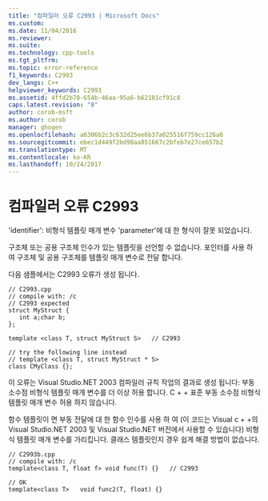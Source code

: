 ```yaml
---
title: "컴파일러 오류 C2993 | Microsoft Docs"
ms.custom: 
ms.date: 11/04/2016
ms.reviewer: 
ms.suite: 
ms.technology: cpp-tools
ms.tgt_pltfrm: 
ms.topic: error-reference
f1_keywords: C2993
dev_langs: C++
helpviewer_keywords: C2993
ms.assetid: 4ffd2b78-654b-46aa-95a6-b62101cf91c8
caps.latest.revision: "8"
author: corob-msft
ms.author: corob
manager: ghogen
ms.openlocfilehash: a6306b2c3c632d25ee6b37a025516f759cc126a6
ms.sourcegitcommit: ebec1d449f2bd98aa851667c2bfeb7e27ce657b2
ms.translationtype: MT
ms.contentlocale: ko-KR
ms.lasthandoff: 10/24/2017
---
```

# <a name="compiler-error-c2993"></a>컴파일러 오류 C2993
'identifier': 비형식 템플릿 매개 변수 'parameter'에 대 한 형식이 잘못 되었습니다.  
  
 구조체 또는 공용 구조체 인수가 있는 템플릿을 선언할 수 없습니다. 포인터를 사용 하 여 구조체 및 공용 구조체를 템플릿 매개 변수로 전달 합니다.  
  
 다음 샘플에서는 C2993 오류가 생성 됩니다.  
  
```  
// C2993.cpp  
// compile with: /c  
// C2993 expected  
struct MyStruct {  
   int a;char b;  
};  
  
template <class T, struct MyStruct S>   // C2993  
  
// try the following line instead  
// template <class T, struct MyStruct * S>  
class CMyClass {};  
```  
  
 이 오류는 Visual Studio.NET 2003 컴파일러 규칙 작업의 결과로 생성 됩니다: 부동 소수점 비형식 템플릿 매개 변수를 더 이상 허용 합니다. C + + 표준 부동 소수점 비형식 템플릿 매개 변수 허용 하지 않습니다.  
  
 함수 템플릿이 면 부동 전달에 대 한 함수 인수를 사용 하 여 (이 코드는 Visual c + +의 Visual Studio.NET 2003 및 Visual Studio.NET 버전에서 사용할 수 있습니다) 비형식 템플릿 매개 변수를 가리킵니다. 클래스 템플릿인지 경우 쉽게 해결 방법이 없습니다.  
  
```  
// C2993b.cpp  
// compile with: /c  
template<class T, float f> void func(T) {}   // C2993  
  
// OK  
template<class T>   void func2(T, float) {}  
```